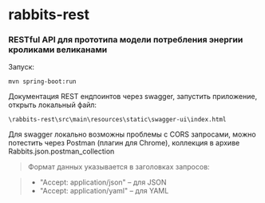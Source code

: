 # rabbits-rest
### RESTful API для прототипа модели потребления энергии кроликами великанами

Запуск:

```
mvn spring-boot:run
```

Документация REST ендпоинтов через swagger, запустить приложение, открыть локальный файл:

```
\rabbits-rest\src\main\resources\static\swagger-ui\index.html
```

Для swagger локально возможны проблемы с CORS запросами, можно потестить через Postman (плагин для Chrome), коллекция в архиве Rabbits.json.postman_collection


> Формат данных указывается в заголовках запросов:

> - "Accept: application/json" – для JSON
> - "Accept: application/yaml" – для YAML